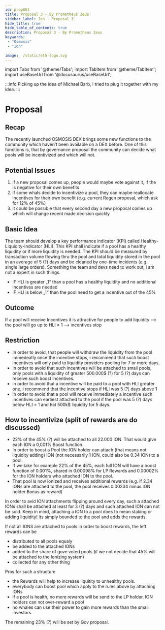 ```yaml
---
id: prop003
title: Proposal 3 - By Prometheus Zeus
sidebar_label: Ion - Proposal 3
hide_title: true
hide_table_of_contents: true
description: Proposal 3 - By Prometheus Zeus
keywords:
 - "Osmosis"
 - "Ion"
 
image:  /static/eth-logo.svg
---
```


import Tabs from '@theme/Tabs';
import TabItem from '@theme/TabItem';
import useBaseUrl from '@docusaurus/useBaseUrl';

:::info
Picking up the idea of Michael Barb, I tried to plug it together with my idea. 
:::

# Proposal

## Recap 
The recently launched OSMOSIS DEX brings some new functions to the community which haven’t been available on a DEX before. 
One of this functions is, that by governance proposal the community can decide what pools will be incentivized and which will not. 

## Potential Issues 
 1. if a new proposal comes up, people would maybe vote against it, if the is negative for their own benefits
 1. if some whals decide to incentivize a pool, they can maybe reallocate incentives for their own benefit (e.g. current Regen proposal, which ask for 12% of 45%) 
 1. it could be possible that every second day a new proposal comes up which will change recent made decision quickly  

## Basic Idea
The team should develop a key performance indicator (KPI) called Healthy-Liquidity-Indicator (HLI). This KPI shall indicate if a pool has a healthy liquidity or if more liquidity is needed. 
The KPI should be measured by transaction volume flowing thru the pool and total liquidity stored in the pool in an average of 5 (?) days and be cleaned by one-time incidents (e.g. single large orders). Something the team and devs need to work out, i am not a expert in such things. 

 * IF HLI is greater „1“ than a pool has a healthy liquidity and no additional incentives are needed
 * IF HLI is below „1“ than the pool need to get a incentive out of the 45%

## Outcome 
If a pool will receive Incentives it is attractive for people to add liquidity —> the pool will go up to HLI = 1 —> incentives stop

## Restriction
 * In order to avoid, that people will withdraw the liquidity from the pool immedeatly once the incentive stops, i recommend that such boost incentives will only paid to liquidity providers pooling for 7 or more days. 
 * In order to avoid that such incentives will be attached to small pools, only pools with a liquidity of greater 500.000$ (?) for 5 (?) days can receive such boost incentives.   
 * in order to avoid that a incentive will be paid to a pool with HLI greater one, i recommend that the incentive stops if HLI was 5 (?) days above 1
 * in order to avoid that a pool will receive immediately a incentive such incentives can earliest attached to the pool if the pool was 5 (?) days below HLI = 1 and hat 500k$ liquidity for 5 days.

## How to incentivize (split of rewards are do discussed)
 * 22% of the 45% (?) will be attached to all 22.000 ION. That would give each ION a 0,001% Boost function. 
 * In order to boost a Pool the ION holder can attach (that means not liquidity adding)  ION (not necessarily 1 ION, could also be 0.34 ION) to a pool. 
 * If we take for example 22% of the 45%, each full ION will have a boost function of 0.001%, shared in 0.00098% for LP Rewards and 0.00002% for the ION holders who attached ION to the pool. 
 * That pool is now ionized and receives additional rewards (e.g. if 2.34 IONs are attached to the pool, the pool receives 0.00234 minus ION holder Bonus as reward)

In order to avid ION attachments flipping around every day, such a attached IONs shall be attached at least for 3 (?) days and such attached ION can not be sold. 
Keep in mind, attaching a ION to a pool does to mean staking or adding liquidity! Its simply bounded to the pool and adds the rewards.

If not all IONS are attached to pools in order to boost rewards, the left rewards can be
 * distributed to all pools equaly
 * be added to the attached IONs 
 * added to the share of gove voted pools (if we not decide that 45% will be attached to the Ionizing system)
 * collected for any other thing 

Pros for such a structure
 * the Rewards will help to increase liquitity to unhealthy pools.
 * everybody can boost pool which apply to the rules above by attaching IONs
 * if a pool is health, no more rewards will be send to the LP holder, ION holders can not over-reward a pool
 * no whales can use their power to gain more rewards than the small investors. 

The remaining 23% (?) will be set by Gov proposal.




















































